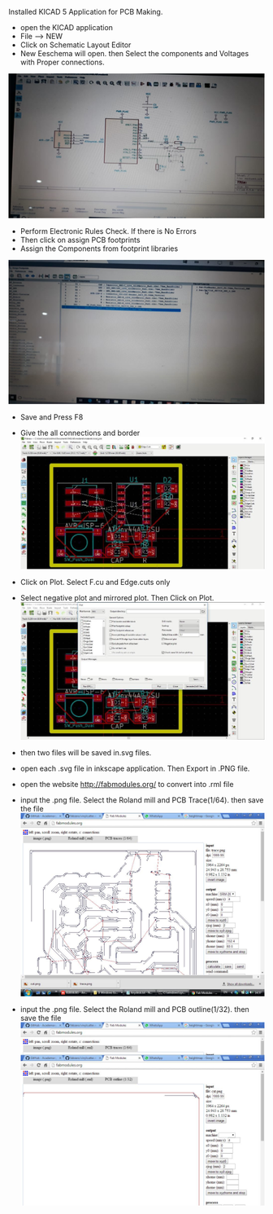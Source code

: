 
 Installed KICAD 5 Application for PCB Making.  

 - open the KICAD application  
 - File --> NEW
 - Click on Schematic Layout Editor
 - New Eeschema will open. then Select the components and Voltages with Proper 
 connections. 

![kicad](images/kicadsch.jpg)
 - Perform Electronic Rules Check. If there is No Errors
 - Then click on assign PCB footprints
 - Assign the Components from footprint libraries  

![kicad](images/kicadfp.jpg)

 - Save and Press F8
 - Give the all connections and  border
 ![kicad](images/pcblayout.jpg)
 - Click on Plot. Select F.cu and Edge.cuts only
 - Select negative plot and mirrored plot. Then Click on Plot.
 ![kicad](images/plot3d.jpg)

- then two files will be saved in.svg files.
- open each .svg file in inkscape application. Then Export in .PNG file.
- open the website http://fabmodules.org/ to convert into .rml file  
- input the .png file. Select the Roland mill and PCB Trace(1/64). then save the file
![kicad](images/millstrace.jpg)

- input the .png file. Select the Roland mill and PCB outline(1/32). then save the file
![kicad](images/millscut.jpg)